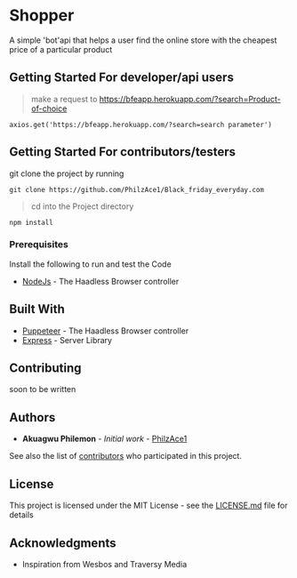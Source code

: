 # Shopper

A simple 'bot'api that helps a user find the online store with the cheapest price of a particular product 
## Getting Started For developer/api users

> make a request to https://bfeapp.herokuapp.com/?search=Product-of-choice
```
axios.get('https://bfeapp.herokuapp.com/?search=search parameter')
```

## Getting Started For contributors/testers

git clone the project by running 
```
git clone https://github.com/PhilzAce1/Black_friday_everyday.com
```
> cd into the Project directory
```
npm install 
```


### Prerequisites
  Install the following to run and test the Code
* [NodeJs](https://nodejs.org/en/) - The Haadless Browser controller

## Built With

* [Puppeteer](https://github.com/puppeteer/puppeteer) - The Haadless Browser controller
* [Express](https://expressjs.com/) - Server Library

## Contributing
soon to be written


## Authors

* **Akuagwu Philemon** - *Initial work* - [PhilzAce1](https://github.com/Philzace1)

See also the list of [contributors](https://github.com/your/project/contributors) who participated in this project.

## License

This project is licensed under the MIT License - see the [LICENSE.md](LICENSE.md) file for details

## Acknowledgments


* Inspiration from Wesbos and Traversy Media
